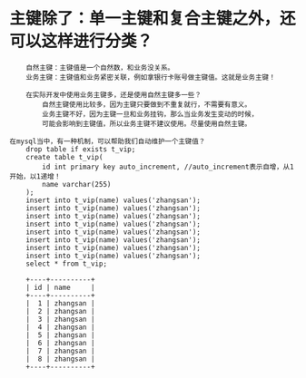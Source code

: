 # 主键除了：单一主键和复合主键之外，还可以这样进行分类？
		自然主键：主键值是一个自然数，和业务没关系。
		业务主键：主键值和业务紧密关联，例如拿银行卡账号做主键值。这就是业务主键！

		在实际开发中使用业务主键多，还是使用自然主键多一些？
			自然主键使用比较多，因为主键只要做到不重复就行，不需要有意义。
			业务主键不好，因为主键一旦和业务挂钩，那么当业务发生变动的时候，
			可能会影响到主键值，所以业务主键不建议使用。尽量使用自然主键。

	在mysql当中，有一种机制，可以帮助我们自动维护一个主键值？
		drop table if exists t_vip;
		create table t_vip(
			id int primary key auto_increment, //auto_increment表示自增，从1开始，以1递增！
			name varchar(255)
		);
		insert into t_vip(name) values('zhangsan');
		insert into t_vip(name) values('zhangsan');
		insert into t_vip(name) values('zhangsan');
		insert into t_vip(name) values('zhangsan');
		insert into t_vip(name) values('zhangsan');
		insert into t_vip(name) values('zhangsan');
		insert into t_vip(name) values('zhangsan');
		insert into t_vip(name) values('zhangsan');
		select * from t_vip;

		+----+----------+
		| id | name     |
		+----+----------+
		|  1 | zhangsan |
		|  2 | zhangsan |
		|  3 | zhangsan |
		|  4 | zhangsan |
		|  5 | zhangsan |
		|  6 | zhangsan |
		|  7 | zhangsan |
		|  8 | zhangsan |
		+----+----------+
